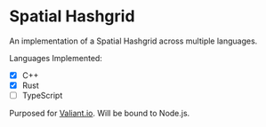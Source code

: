 # Spatial Hashgrid

An implementation of a Spatial Hashgrid across multiple languages.

Languages Implemented:
- [x] C++
- [x] Rust
- [ ] TypeScript  

Purposed for [Valiant.io](https://github.com/Altanis/valiant.io). Will be bound to Node.js.

